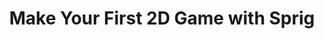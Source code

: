 ---
title: 'Make Your First 2D Game with Sprig'
contributor: 'recursiveforte'
contributorSlackId: 'U02UYFZQ0G0'
description: 'You ship a linux distro, we ship a HC skirt (or pants) and a DVD with your ISO'
video: ''
thumbnail: 'https://wallpapers.com/images/featured-full/linux-desktop-nf65sk0rdgsvfl3u.jpg'
keywords: 'riceathon, help me, oh dear god, help me please, linux, distro, ysws, you ship we ship, turquoise'
timeEstimate: '4 Hours'
difficulty: 'Intermediate'
slug: 'turquoise'
isBatch: True
---
